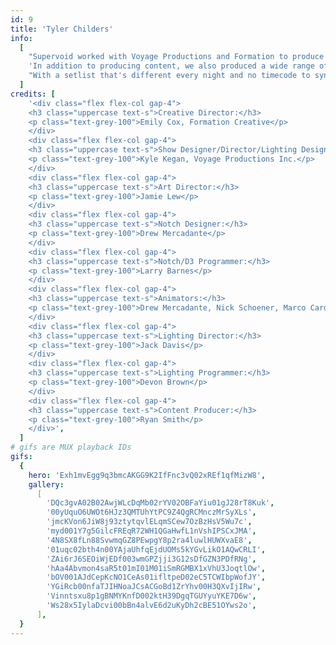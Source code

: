 ```yaml
---
id: 9
title: 'Tyler Childers'
info:
  [
    "Supervoid worked with Voyage Productions and Formation to produce visuals for Tyler Childers' MULE PULL tour. Working under the creative direction of Emily Cox and art director Jamie Issuh, we developed landscapes, abstract animations, and visual effects that brought the audience into Tyler's world, a celebration of all things Appalachia layered with tinges of psychedelia and spiritual imagery.",
    'In addition to producing content, we also produced a wide range of Notch effects. Every song had a dedicated Notch look, ranging from subtle film grain overlays to absolutely wild psychedelic rock treatments that pulsed with the music and evolved from song to song. Media server programmer Larry Barnes worked with video operator Adam Skapple to expose key parameters within each look so that Adam could improvise and make the show unique for each performance.',
    "With a setlist that's different every night and no timecode to sync visuals to, we had to develop the visuals in a way that made sure all the big moments were highlighted while keeping things flexible enough to make room for improvisation. It was a big challenge, but we put our heads together and ended up with an amazing show that's received rave reviews from audiences all over the country.",
  ]
credits: [
    '<div class="flex flex-col gap-4">
    <h3 class="uppercase text-s">Creative Director:</h3>
    <p class="text-grey-100">Emily Cox, Formation Creative</p>
    </div>
    <div class="flex flex-col gap-4">
    <h3 class="uppercase text-s">Show Designer/Director/Lighting Designer:</h3>
    <p class="text-grey-100">Kyle Kegan, Voyage Productions Inc.</p>
    </div>
    <div class="flex flex-col gap-4">
    <h3 class="uppercase text-s">Art Director:</h3>
    <p class="text-grey-100">Jamie Lew</p>
    </div>
    <div class="flex flex-col gap-4">
    <h3 class="uppercase text-s">Notch Designer:</h3>
    <p class="text-grey-100">Drew Mercadante</p>
    </div>
    <div class="flex flex-col gap-4">
    <h3 class="uppercase text-s">Notch/D3 Programmer:</h3>
    <p class="text-grey-100">Larry Barnes</p>
    </div>
    <div class="flex flex-col gap-4">
    <h3 class="uppercase text-s">Animators:</h3>
    <p class="text-grey-100">Drew Mercadante, Nick Schoener, Marco Cardenas, Karl Fekete, Matt Keppler</p>
    </div>
    <div class="flex flex-col gap-4">
    <h3 class="uppercase text-s">Lighting Director:</h3>
    <p class="text-grey-100">Jack Davis</p>
    </div>
    <div class="flex flex-col gap-4">
    <h3 class="uppercase text-s">Lighting Programmer:</h3>
    <p class="text-grey-100">Devon Brown</p>
    </div>
    <div class="flex flex-col gap-4">
    <h3 class="uppercase text-s">Content Producer:</h3>
    <p class="text-grey-100">Ryan Smith</p>
    </div>',
  ]
# gifs are MUX playback IDs
gifs:
  {
    hero: 'Exh1mvEgg9q3bmcAKGG9K2IfFnc3vQ02xREf1qfMizW8',
    gallery:
      [
        'DQc3gvA02B02AwjWLcDqMb02rYV02OBFaYiu01gJ28rT8Kuk',
        '00yUquO6UWOt6HJz3QMTUhYtPC9Z4QgRCMnczMrSyXLs',
        'jmcKVon6JiW8j93ztytqvlELqmSCew7OzBzHsV5Wu7c',
        'myd001Y7g5GilcFREqR72WH1QGaHwfL1nVshIPSCxJMA',
        '4N8SX8fLn88SvwmqGZ8PEwpgY8p2ra4luwlHUWXvaE8',
        '01uqc02bth4n00YAjaUhfqEjdUOMs5kYGvLikO1AQwCRLI',
        'ZAi6rJ6SEOiWjEDf003wmGPZjji3G12sDfGZN3PDfRNg',
        'hAa4Abvmon4saR5t01mI01M01iSmRGMBX1xVhU3JoqtlOw',
        'bOV001AJdCepKcNO1CeAs01ifltpeD02eC5TCWIbpWofJY',
        'YGiRcb00nfaTJIHNoaJCsACGoBd1ZrYhv00H3QXvIjIRw',
        'Vinntsxu8p1gBNMYKnfD002ktH39DgqTGUYyuYKE7D6w',
        'Ws28x5IylaDcvi00bBn4alvE6d2uKyDh2cBE51OYws2o',
      ],
  }
---
```


